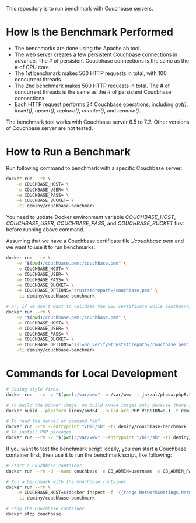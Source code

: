 This repository is to run benchmark with Couchbase servers.

# How Is the Benchmark Performed

* The benchmarks are done using the Apache ab tool.
* The web server creates a few persistent Couchbase connections in advance. The # of persistent Coucbhase connections is the same as the # of CPU core.
* The 1st benchmark makes 500 HTTP requests in total, with 100 concurrent threads.
* The 2nd benchmark makes 500 HTTP requests in total. The # of concurrent threads is the same as the # of persistent Coucbhase connections.
* Each HTTP request performs 24 Couchbase operations, including _get()_, _insert()_, _upsert()_, _replace()_, _counter()_, and _remove()_.

The benchmark tool works with Couchbase server 6.5 to 7.2. Other versions of Couchbase server are not tested.

# How to Run a Benchmark

Run following command to benchmark with a specific Couchbase server:

```bash
docker run --rm \
    -e COUCHBASE_HOST= \
    -e COUCHBASE_USER= \
    -e COUCHBASE_PASS= \
    -e COUCHBASE_BUCKET= \
    -ti deminy/couchbase-benchmark
```

You need to update Docker environment variable _COUCHBASE_HOST_, _COUCHBASE_USER_, _COUCHBASE_PASS_, and
_COUCHBASE_BUCKET_ first before running above command.

Assuming that we have a Couchbase certificate file _./couchbase.pem_ and we want to use it to run benchmarks:

```bash
docker run --rm \
    -v "$(pwd)/couchbase.pem:/couchbase.pem" \
    -e COUCHBASE_HOST= \
    -e COUCHBASE_USER= \
    -e COUCHBASE_PASS= \
    -e COUCHBASE_BUCKET= \
    -e COUCHBASE_OPTIONS="truststorepath=/couchbase.pem" \
    -ti deminy/couchbase-benchmark

# or, if we don't want to validate the SSL certificate while benchmarking. This should be used for debugging purposes only.
docker run --rm \
    -v "$(pwd)/couchbase.pem:/couchbase.pem" \
    -e COUCHBASE_HOST= \
    -e COUCHBASE_USER= \
    -e COUCHBASE_PASS= \
    -e COUCHBASE_BUCKET= \
    -e COUCHBASE_OPTIONS="ssl=no_verify&truststorepath=/couchbase.pem" \
    -ti deminy/couchbase-benchmark
```

# Commands for Local Development

```bash
# Coding style fixes.
docker run --rm -v "$(pwd):/var/www" -w /var/www -i jakzal/phpqa:php8.1 php-cs-fixer fix

# To build the Docker image. We build AMR64 images only because there is no download link for ARM64.
docker build --platform linux/amd64 --build-arg PHP_VERSION=8.1 -t deminy/couchbase-benchmark .

# To read the manual of command "ab".
docker run --rm --entrypoint "/bin/sh" -ti deminy/couchbase-benchmark -c "ab -h"
# To install PHP packages.
docker run --rm -v "$(pwd):/var/www" --entrypoint "/bin/sh" -ti deminy/couchbase-benchmark -c "composer install -n"
```

If you want to test the benchmark script locally, you can start a Couchbase container first, then use it to run the
benchmark script, like following:

```bash
# Start a Couchbase container.
docker run --rm -d --name couchbase -e CB_ADMIN=username -e CB_ADMIN_PASSWORD=password -e CB_BUCKET=test -t deminy/couchbase:7.1.1

# Run a benchmark with the Couchbase container.
docker run --rm \
    -e COUCHBASE_HOST=$(docker inspect -f '{{range.NetworkSettings.Networks}}{{.IPAddress}}{{end}}' couchbase) \
    -ti deminy/couchbase-benchmark

# Stop the Couchbase container.
docker stop couchbase
```
